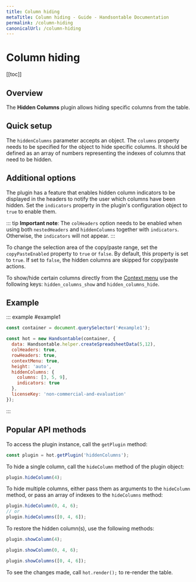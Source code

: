 ```yaml
---
title: Column hiding
metaTitle: Column hiding - Guide - Handsontable Documentation
permalink: /column-hiding
canonicalUrl: /column-hiding
---
```


# Column hiding

[[toc]]

## Overview

The **Hidden Columns** plugin allows hiding specific columns from the table.

## Quick setup

The `hiddenColumns` parameter accepts an object. The `columns` property needs to be specified for the object to hide specific columns. It should be defined as an array of numbers representing the indexes of columns that need to be hidden.


## Additional options

The plugin has a feature that enables hidden column indicators to be displayed in the headers to notify the user which columns have been hidden.
Set the `indicators` property in the plugin's configuration object to `true` to enable them.

::: tip
**Important note**: The `colHeaders` option needs to be enabled when using both `nestedHeaders` and `hiddenColumns` together with `indicators`. Otherwise, the `indicators` will not appear.
:::


To change the selection area of the copy/paste range, set the `copyPasteEnabled` property to `true` or `false`. By default, this property is set to `true`. If set to `false`, the hidden columns are skipped for copy/paste actions.

To show/hide certain columns directly from the [Context menu](@/guides/accessories-and-menus/context-menu.md) use the following keys: `hidden_columns_show` and `hidden_columns_hide`.

## Example

::: example #example1
```js
const container = document.querySelector('#example1');

const hot = new Handsontable(container, {
  data: Handsontable.helper.createSpreadsheetData(5,12),
  colHeaders: true,
  rowHeaders: true,
  contextMenu: true,
  height: 'auto',
  hiddenColumns: {
    columns: [3, 5, 9],
    indicators: true
  },
  licenseKey: 'non-commercial-and-evaluation'
});
```
:::

## Popular API methods

To access the plugin instance, call the `getPlugin` method:

```js
const plugin = hot.getPlugin('hiddenColumns');
```

To hide a single column, call the `hideColumn` method of the plugin object:

```js
plugin.hideColumn(4);
```

To hide multiple columns, either pass them as arguments to the `hideColumn` method, or pass an array of indexes to the `hideColumns` method:

```js
plugin.hideColumn(0, 4, 6);
// or
plugin.hideColumns([0, 4, 6]);
```

To restore the hidden column(s), use the following methods:

```js
plugin.showColumn(4);
```
```js
plugin.showColumn(0, 4, 6);
```
```js
plugin.showColumns([0, 4, 6]);
```
To see the changes made, call `hot.render();` to re-render the table.
